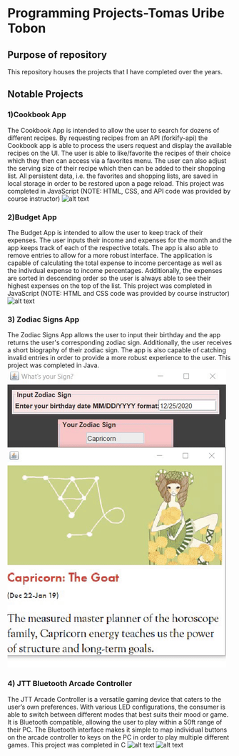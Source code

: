 # Programming Projects-Tomas Uribe Tobon

## Purpose of repository 
This repository houses the projects that I have completed over the years.


## Notable Projects

### 1)Cookbook App
The Cookbook App is intended to allow the user to search for dozens of different recipes. By requesting recipes from an API (forkify-api) the Cookbook app is able to process the users request and display the available recipes on the UI. The user is able to like/favorite the recipes of their choice which they then can access via a favorites menu. The user can also adjust the serving size of their recipe which then can be added to their shopping list. All persistent data, i.e. the favorites and shopping lists, are saved in local storage in order to be restored upon a page reload. This project was completed in JavaScript (NOTE: HTML, CSS, and API code was provided by course instructor)
![alt text](https://github.com/tomasu10/Programming-Projects/blob/master/CookbookApp/FinalResultGIF.gif) 


### 2)Budget App
The Budget App is intended to allow the user to keep track of their expenses. The user inputs their income and expenses for the month and the app keeps track of each of the respective totals. The app is also able to remove entries to allow for a more robust interface. The application is capable of calculating the total expense to income percentage as well as the indivdual expense to income percentages. Additionally, the expenses are sorted in descending order so the user is always able to see their highest expenses on the top of the list. This project was completed in JavaScript (NOTE: HTML and CSS code was provided by course instructor)
![alt text](https://github.com/tomasu10/Programming-Projects/blob/master/BudgetApp/FinalResultGIF.gif) 

### 3) Zodiac Signs App
The Zodiac Signs App allows the user to input their birthday and the app returns the user's corresponding zodiac sign. Additionally, the user receives a short biography of their zodiac sign. The app is also capable of catching invalid entries in order to provide a more robust experience to the user. This project was completed in Java.
![alt text](https://github.com/tomasu10/Embedded-Projects/blob/master/ZodiacSigns/FinalResultGIF.gif)

### 4) JTT Bluetooth Arcade Controller
The JTT Arcade Controller is a versatile gaming device that caters to the user’s own preferences. With various LED configurations, the consumer is able to switch between different modes that best suits their mood or game. It is Bluetooth compatible, allowing the user to play within a 50ft range of their PC. The Bluetooth interface makes it simple to map individual buttons on the arcade controller to keys on the PC in order to play multiple different games. This project was completed in C
![alt text](https://github.com/tomasu10/Programming-Projects/blob/master/JTTArcade/Pictures%20%26%20Videos/FinalPCBDesign-Front.jpg) ![alt text](https://github.com/tomasu10/Programming-Projects/blob/master/JTTArcade/Pictures%20%26%20Videos/FINALJTTARCADECONTROLLERGIF.gif)
